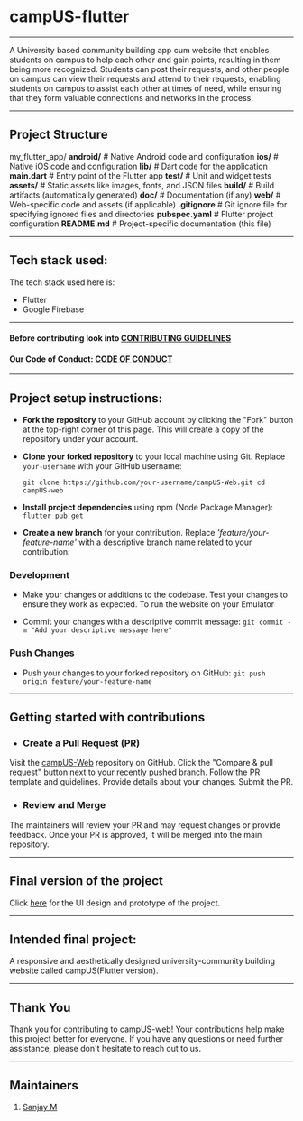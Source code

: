 # campUS-flutter
-------
A University based community building app cum website that enables students on campus to help each other and gain points, resulting in them being more recognized. Students can post their requests, and other people on campus can view their requests and attend to their requests, enabling students on campus to assist each other at times of need, while ensuring that they form valuable connections and networks in the process.

<hr>

## Project Structure

my_flutter_app/
**android/**       # Native Android code and configuration
**ios/**           # Native iOS code and configuration
**lib/**           # Dart code for the application
**main.dart**  # Entry point of the Flutter app
**test/**          # Unit and widget tests
**assets/**        # Static assets like images, fonts, and JSON files
**build/**         # Build artifacts (automatically generated)
**doc/**           # Documentation (if any)
**web/**          # Web-specific code and assets (if applicable)
**.gitignore**    # Git ignore file for specifying ignored files and directories
**pubspec.yaml**   # Flutter project configuration
**README.md**      # Project-specific documentation (this file)


<hr>

## Tech stack used:
The tech stack used here is:

- Flutter
- Google Firebase


<hr>

#### Before contributing look into [CONTRIBUTING GUIDELINES](./CONTRIBUTING.md)
#### Our Code of Conduct: [CODE OF CONDUCT](./CODE_OF_CONDUCT.md)
<hr>

## Project setup instructions:
 
- **Fork the repository** to your GitHub account by clicking the "Fork" button at the top-right corner of this page. This will create a copy of the repository under your account.

- **Clone your forked repository** to your local machine using Git. Replace `your-username` with your GitHub username:

   `
   git clone https://github.com/your-username/campUS-Web.git
   cd campUS-web
   `
   
- **Install project dependencies** using npm (Node Package Manager): `flutter pub get`

- **Create a new branch** for your contribution. Replace *'feature/your-feature-name'* with a descriptive branch name related to your contribution:

### Development

- Make your changes or additions to the codebase. Test your changes to ensure they work as expected. To run the website on your Emulator
 

- Commit your changes with a descriptive commit message:
   `git commit -m "Add your descriptive message here" `

### Push Changes

- Push your changes to your forked repository on GitHub:
`git push origin feature/your-feature-name`

<hr>

## Getting started with contributions

- ### Create a Pull Request (PR)

Visit the [campUS-Web](https://github.com/gdsc-jssstu/campUS-flutter) repository on GitHub.
Click the "Compare & pull request" button next to your recently pushed branch.
Follow the PR template and guidelines. Provide details about your changes.
Submit the PR.

- ### Review and Merge

The maintainers will review your PR and may request changes or provide feedback.
Once your PR is approved, it will be merged into the main repository.

<hr>

## Final version of the project

<!--- Place the link to the Figma file inside () --->
Click [here](https://www.figma.com) for the UI design and prototype of the project.

<hr>

## Intended final project:

A responsive and aesthetically designed university-community building website called campUS(Flutter version).

 <hr>

## Thank You

Thank you for contributing to campUS-web! Your contributions help make this project better for everyone.
If you have any questions or need further assistance, please don't hesitate to reach out to us.

<hr>

## Maintainers
1) [Sanjay M](https://github.com/sanjay14073)

